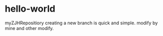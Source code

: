# hello-world
myZJHRepositiory
creating a new branch is quick and simple.
modify by mine and other modify.

